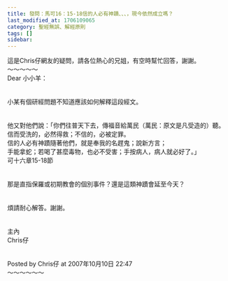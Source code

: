 ```yaml
---
title: 發問：馬可16：15-18信的人必有神蹟、、、，現今依然成立嗎？
last_modified_at: 1706109065
category: 聖經無誤、解經原則
tags: []
sidebar: 
---
```


  這是Chris仔網友的疑問，請各位熱心的兄姐，有空時幫忙回答，謝謝。<br><!--more-->～～～～～<br>Dear 小小羊：<br><br><br>小某有個研經問題不知道應該如何解釋這段經文。<br><br><br>他又對他們說：「你們往普天下去，傳福音給萬民（萬民：原文是凡受造的）聽。 <br>信而受洗的，必然得救；不信的，必被定罪。 <br>信的人必有神蹟隨著他們，就是奉我的名趕鬼；說新方言； <br>手能拿蛇；若喝了甚麼毒物，也必不受害；手按病人，病人就必好了。」 <br>可十六章15-18節<br><br><br>那是直指保羅或初期教會的個別事件？還是這類神蹟會延至今天？<br><br><br>煩請耐心解答。謝謝。<br><br><br>主內<br>Chris仔<br><br><br>Posted by Chris仔 at 2007年10月10日 22:47 <br>～～～～～～<br><br><br>